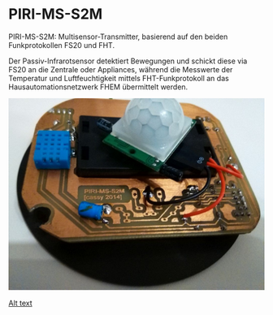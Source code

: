 # PIRI-MS-S2M
PIRI-MS-S2M: Multisensor-Transmitter, basierend auf den beiden Funkprotokollen FS20 und FHT.


Der Passiv-Infrarotsensor detektiert Bewegungen und schickt diese via FS20 an die Zentrale oder Appliances, während die Messwerte der Temperatur und Luftfeuchtigkeit mittels FHT-Funkprotokoll an das Hausautomationsnetzwerk FHEM übermittelt werden. 

<p align="center">
  <img src="PIRI2.jpg">
</p>

[Alt text](PIRI2.jpg?raw=true "PIRI")

